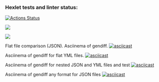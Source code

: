 ### Hexlet tests and linter status:
[![Actions Status](https://github.com/Maiiiiiiiiia/frontend-project-46/workflows/hexlet-check/badge.svg)](https://github.com/Maiiiiiiiiia/frontend-project-46/actions)

<a href="https://codeclimate.com/github/Maiiiiiiiiia/frontend-project-46/maintainability"><img src="https://api.codeclimate.com/v1/badges/84bedb20b0f70955d08f/maintainability" /></a>

<a href="https://codeclimate.com/github/Maiiiiiiiiia/frontend-project-46/test_coverage"><img src="https://api.codeclimate.com/v1/badges/84bedb20b0f70955d08f/test_coverage" /></a>

Flat file comparison (JSON). Asciinema of gendiff.
[![asciicast](https://asciinema.org/a/IKKzLopEzLmMRpLydOSXZ6RxL.svg)](https://asciinema.org/a/IKKzLopEzLmMRpLydOSXZ6RxL)

Asciinema of gendiff for flat YML files.
[![asciicast](https://asciinema.org/a/KYJBoPBC8QoCokYtKJwAqx5Eb.svg)](https://asciinema.org/a/KYJBoPBC8QoCokYtKJwAqx5Eb)

Asciinema of gendiff for nested JSON and YML files and test
[![asciicast](https://asciinema.org/a/YUsyXmJFTCwlC96RnWQNxzQle.svg)](https://asciinema.org/a/YUsyXmJFTCwlC96RnWQNxzQle)

Asciinema of gendiff any format for JSON files
[![asciicast](https://asciinema.org/a/mfmwh5Fv8nEjdDDcDPSX69lUh.svg)](https://asciinema.org/a/mfmwh5Fv8nEjdDDcDPSX69lUh)
